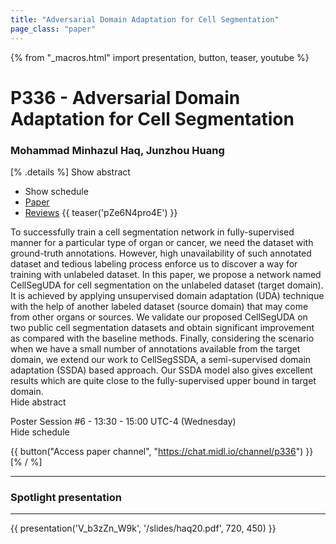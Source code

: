 ```yaml
---
title: "Adversarial Domain Adaptation for Cell Segmentation"
page_class: "paper"
---
```


{% from "_macros.html" import presentation, button, teaser, youtube %}

# P336 - Adversarial Domain Adaptation for Cell Segmentation

### Mohammad Minhazul Haq, Junzhou Huang

[% .details %]
<a class="toggle_visibility" data-selector=".abstract" data-level="3">Show abstract</a>
- <a class="toggle_visibility" data-selector=".schedule" data-level="3">Show schedule</a>
- <a href="https://openreview.net/pdf?id=mgvieZlHlv">Paper</a>
- <a href="https://openreview.net/forum?id=mgvieZlHlv">Reviews</a>
{{ teaser('pZe6N4pro4E') }}

<p>
    <span class="abstract">
        To successfully train a cell segmentation network in fully-supervised manner for a particular type of organ or cancer, we need the dataset with ground-truth annotations. However, high unavailability of such annotated dataset and tedious labeling process enforce us to discover a way for training with unlabeled dataset. In this paper, we propose a network named CellSegUDA for cell segmentation on the unlabeled dataset (target domain). It is achieved by applying unsupervised domain adaptation (UDA) technique with the help of another labeled dataset (source domain) that may come from other organs or sources. We validate our proposed CellSegUDA on two public cell segmentation datasets and obtain significant improvement as compared with the baseline methods. Finally, considering the scenario when we have a small number of annotations available from the target domain, we extend our work to CellSegSSDA, a semi-supervised domain adaptation (SSDA) based approach. Our SSDA model also gives excellent results which are quite close to the fully-supervised upper bound in target domain.
        <br>
        <span class="actions"><a class="toggle_visibility" data-level="2">Hide abstract</a></span>
    </span>
</p>

<p>
    <span class="schedule">
        Poster Session #6  - 13:30 - 15:00 UTC-4 (Wednesday)
        <br>
        <span class="actions"><a class="toggle_visibility" data-level="2">Hide schedule</a></span>
    </span>
</p>

{{ button("Access paper channel", "https://chat.midl.io/channel/p336") }}
[% / %]

---

### Spotlight presentation

---

{{ presentation('V_b3zZn_W9k', '/slides/haq20.pdf', 720, 450) }}